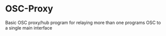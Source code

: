 # OSC-Proxy
Basic OSC proxy/hub program for relaying more than one programs OSC to a single main interface
